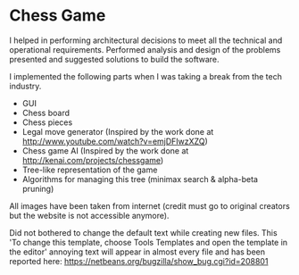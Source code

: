 Chess Game
=====

I helped in performing architectural decisions to meet all the technical and operational requirements. Performed analysis and design of the problems presented and suggested solutions to build the software.

I implemented the following parts when I was taking a break from the tech industry.

* GUI
* Chess board 
* Chess pieces 
* Legal move generator (Inspired by the work done at http://www.youtube.com/watch?v=emjDFIwzXZQ)
* Chess game AI (Inspired by the work done at http://kenai.com/projects/chessgame)
* Tree-like representation of the game
* Algorithms for managing this tree (minimax search & alpha-beta pruning)

All images have been taken from internet (credit must go to original creators but the website is not accessible anymore).

Did not bothered to change the default text while creating new files. This 'To change this template, choose Tools Templates and open the template in the editor' annoying text will appear in almost every file and has been reported here: https://netbeans.org/bugzilla/show_bug.cgi?id=208801
